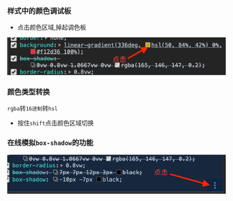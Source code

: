 ### 样式中的颜色调试板

- 点击颜色区域,掉起调色板

![color](https://raw.githubusercontent.com/13916253446/assets/master/public/%E5%B1%8F%E5%B9%95%E5%BF%AB%E7%85%A7%202019-10-12%20%E4%B8%8A%E5%8D%8811.r4hq8ep8je.50.55%20(1).png)

### 颜色类型转换

`rgba`转`16进制`转`hsl`

- 按住`shift`点击颜色区域切换

### 在线模拟`box-shadow`的功能

![box-shadow](https://raw.githubusercontent.com/13916253446/assets/master/public/%E5%B1%8F%E5%B9%95%E5%BF%AB%E7%85%A7%202019-10-12%20%E4%B8%8B%E5%8D%881.5otywawuk1j.16.07%20(1).png)
